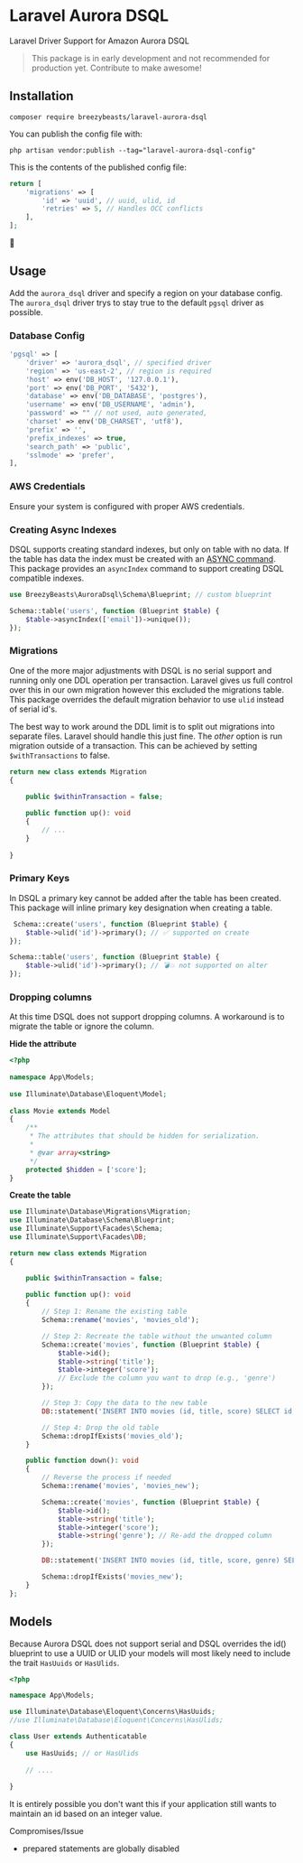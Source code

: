# Laravel Aurora DSQL
Laravel Driver Support for Amazon Aurora DSQL 

> This package is in early development and not recommended for production yet. Contribute to make awesome!

## Installation

```shell
composer require breezybeasts/laravel-aurora-dsql
```

You can publish the config file with:
```shell
php artisan vendor:publish --tag="laravel-aurora-dsql-config"
```

This is the contents of the published config file:
```php
return [
    'migrations' => [
        'id' => 'uuid', // uuid, ulid, id
        'retries' => 5, // Handles OCC conflicts 
    ],
];


```

🤝
## Usage
Add the `aurora_dsql` driver and specify a region on your database config. The `aurora_dsql` driver trys to stay true to the default `pgsql` driver as possible.

### Database Config

```php
'pgsql' => [
    'driver' => 'aurora_dsql', // specified driver
    'region' => 'us-east-2', // region is required
    'host' => env('DB_HOST', '127.0.0.1'),
    'port' => env('DB_PORT', '5432'),
    'database' => env('DB_DATABASE', 'postgres'),
    'username' => env('DB_USERNAME', 'admin'),
    'password' => "" // not used, auto generated,
    'charset' => env('DB_CHARSET', 'utf8'),
    'prefix' => '',
    'prefix_indexes' => true,
    'search_path' => 'public',
    'sslmode' => 'prefer',
],
```

### AWS Credentials
Ensure your system is configured with proper AWS credentials.

### Creating Async Indexes
DSQL supports creating standard indexes, but only on table with no data. If the table has data the index must be created with an [ASYNC command](https://docs.aws.amazon.com/aurora-dsql/latest/userguide/working-with-create-index-async.html). 
This package provides an `asyncIndex` command to support creating DSQL compatible indexes.

```php
use BreezyBeasts\AuroraDsql\Schema\Blueprint; // custom blueprint

Schema::table('users', function (Blueprint $table) {
    $table->asyncIndex(['email'])->unique());
});
```

### Migrations
One of the more major adjustments with DSQL is no serial support and running only one DDL operation per transaction. Laravel gives us full control over this in our own migration however this excluded the migrations table.
This package overrides the default migration behavior to use `ulid` instead of serial id's. 

The best way to work around the DDL limit is to split out migrations into separate files. Laravel should handle this just fine. The _other_ option is run migration outside of a transaction. This can be achieved by setting `$withTransactions` to false.

```php
return new class extends Migration
{

    public $withinTransaction = false;
    
    public function up(): void
    {
        // ...
    }
    
}

```

### Primary Keys
In DSQL a primary key cannot be added after the table has been created. 
This package will inline primary key designation when creating a table.

```php
 Schema::create('users', function (Blueprint $table) {
    $table->ulid('id')->primary(); // ✅ supported on create
});
```

```php
Schema::table('users', function (Blueprint $table) {
    $table->ulid('id')->primary(); // 💣💥 not supported on alter
});
```


### Dropping columns
At this time DSQL does not support dropping columns. A workaround is to migrate the table or ignore the column.

**Hide the attribute**
```php
<?php
 
namespace App\Models;
 
use Illuminate\Database\Eloquent\Model;
 
class Movie extends Model
{
    /**
     * The attributes that should be hidden for serialization.
     *
     * @var array<string>
     */
    protected $hidden = ['score'];
}
```


**Create the table**
```php
use Illuminate\Database\Migrations\Migration;
use Illuminate\Database\Schema\Blueprint;
use Illuminate\Support\Facades\Schema;
use Illuminate\Support\Facades\DB;

return new class extends Migration
{

    public $withinTransaction = false;
    
    public function up(): void
    {
        // Step 1: Rename the existing table
        Schema::rename('movies', 'movies_old');

        // Step 2: Recreate the table without the unwanted column
        Schema::create('movies', function (Blueprint $table) {
            $table->id();
            $table->string('title');
            $table->integer('score');
            // Exclude the column you want to drop (e.g., 'genre')
        });

        // Step 3: Copy the data to the new table
        DB::statement('INSERT INTO movies (id, title, score) SELECT id, title, score FROM movies_old');

        // Step 4: Drop the old table
        Schema::dropIfExists('movies_old');
    }

    public function down(): void
    {
        // Reverse the process if needed
        Schema::rename('movies', 'movies_new');

        Schema::create('movies', function (Blueprint $table) {
            $table->id();
            $table->string('title');
            $table->integer('score');
            $table->string('genre'); // Re-add the dropped column
        });

        DB::statement('INSERT INTO movies (id, title, score, genre) SELECT id, title, score, NULL AS genre FROM movies_new');

        Schema::dropIfExists('movies_new');
    }
};
```


## Models
Because Aurora DSQL does not support serial and DSQL overrides the id() blueprint to use a UUID or ULID
your models will most likely need to include the trait `HasUuids` or `HasUlids`.

```php
<?php

namespace App\Models;

use Illuminate\Database\Eloquent\Concerns\HasUuids;
//use Illuminate\Database\Eloquent\Concerns\HasUlids;

class User extends Authenticatable
{ 
    use HasUuids; // or HasUlids
    
    // ....
    
}

```

It is entirely possible you don't want this if your application still wants to maintain an id based on an integer value.



Compromises/Issue
- prepared statements are globally disabled




